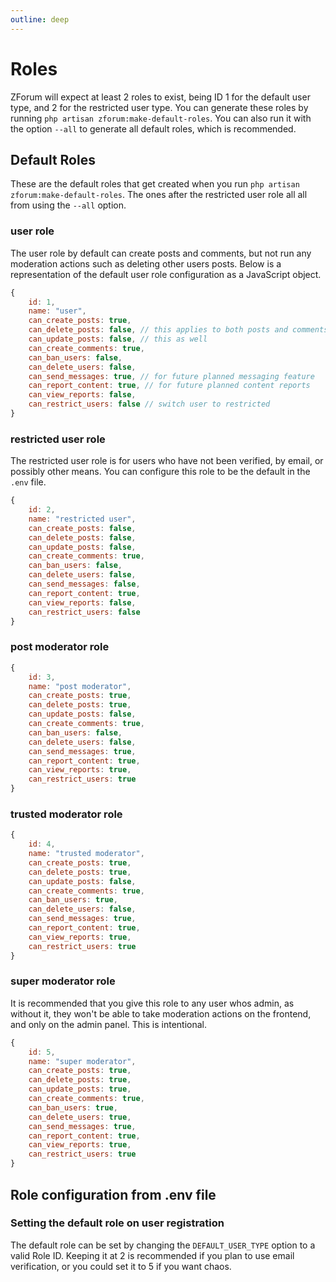 ```yaml
---
outline: deep
---
```


# Roles

ZForum will expect at least 2 roles to exist, being ID 1 for the default user type, and 2 for the restricted user type. You can generate these roles by 
running `php artisan zforum:make-default-roles`. You can also run it with the option `--all` to generate all default roles, which is recommended.

## Default Roles

These are the default roles that get created when you run `php artisan zforum:make-default-roles`. The ones after the restricted user role all all from using the `--all` option.

### user role

The user role by default can create posts and comments, but not run any moderation actions such as deleting other users posts. Below is a representation of the default user role configuration as a JavaScript object.

```js
{
    id: 1,
    name: "user",
    can_create_posts: true,
    can_delete_posts: false, // this applies to both posts and comments
    can_update_posts: false, // this as well
    can_create_comments: true,
    can_ban_users: false,
    can_delete_users: false,
    can_send_messages: true, // for future planned messaging feature
    can_report_content: true, // for future planned content reports
    can_view_reports: false,
    can_restrict_users: false // switch user to restricted
}
```

### restricted user role

The restricted user role is for users who have not been verified, by email, or possibly other means. You can configure this role to be the default in the `.env` file.

```js
{
    id: 2,
    name: "restricted user",
    can_create_posts: false,
    can_delete_posts: false,
    can_update_posts: false,
    can_create_comments: true,
    can_ban_users: false,
    can_delete_users: false,
    can_send_messages: false,
    can_report_content: true,
    can_view_reports: false,
    can_restrict_users: false
}
```

### post moderator role

```js
{
    id: 3,
    name: "post moderator",
    can_create_posts: true,
    can_delete_posts: true,
    can_update_posts: false,
    can_create_comments: true,
    can_ban_users: false,
    can_delete_users: false,
    can_send_messages: true,
    can_report_content: true,
    can_view_reports: true,
    can_restrict_users: true
}
```

### trusted moderator role

```js
{
    id: 4,
    name: "trusted moderator",
    can_create_posts: true,
    can_delete_posts: true,
    can_update_posts: false,
    can_create_comments: true,
    can_ban_users: true,
    can_delete_users: false,
    can_send_messages: true,
    can_report_content: true,
    can_view_reports: true,
    can_restrict_users: true
}
```

### super moderator role

It is recommended that you give this role to any user whos admin, as without it, they won't be able to take moderation actions on the frontend, and only on the admin panel. This is intentional.

```js
{
    id: 5,
    name: "super moderator",
    can_create_posts: true,
    can_delete_posts: true,
    can_update_posts: true,
    can_create_comments: true,
    can_ban_users: true,
    can_delete_users: true,
    can_send_messages: true,
    can_report_content: true,
    can_view_reports: true,
    can_restrict_users: true
}
```

## Role configuration from .env file

### Setting the default role on user registration

The default role can be set by changing the `DEFAULT_USER_TYPE` option to a valid Role ID. Keeping it at 2 is recommended if you plan to use email verification, or you could set it to 5 if you want chaos.
